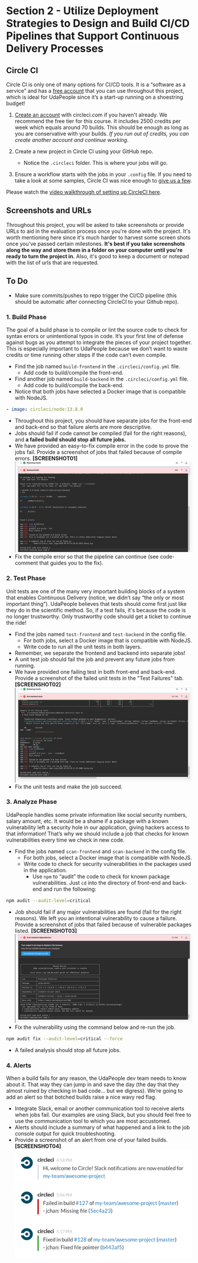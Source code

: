 # Section 2 - Utilize Deployment Strategies to Design and Build CI/CD Pipelines that Support Continuous Delivery Processes

## Circle CI

Circle CI is only one of many options for CI/CD tools. It is a “software as a service” and has a [free account](https://circleci.com/signup/?source-button=free) that you can use throughout this project, which is ideal for UdaPeople since it’s a start-up running on a shoestring budget!

1. [Create an account](https://circleci.com/signup/?source-button=free) with circleci.com if you haven't already. We recommend the free tier for this course. It includes 2500 credits per week which equals around 70 builds. This should be enough as long as you are conservative with your builds. _If you run out of credits, you can create another account and continue working._
2. Create a new project in Circle CI using your GitHub repo.

   - Notice the `.circleci` folder. This is where your jobs will go.

3. Ensure a workflow starts with the jobs in your `.config` file. If you need to take a look at some samples, Circle CI was nice enough to [give us a few](https://circleci.com/docs/2.0/sample-config).

Please watch the [video walkthrough of setting up CircleCI here](https://www.youtube.com/watch?v=SRBmYjUF-tA).

## Screenshots and URLs

Throughout this project, you will be asked to take screenshots or provide URLs to aid in the evaluation process once you're done with the project. It's worth mentioning here since it's much harder to harvest some screen shots once you've passed certain milestones. **It's best if you take screenshots along the way and store them in a folder on your computer until you're ready to turn the project in.** Also, it's good to keep a document or notepad with the list of urls that are requested.

## To Do

- Make sure commits/pushes to repo trigger the CI/CD pipeline (this should be automatic after connecting CircleCI to your Github repo).

### 1. Build Phase

The goal of a build phase is to compile or lint the source code to check for syntax errors or unintentional typos in code. It’s your first line of defense against bugs as you attempt to integrate the pieces of your project together. This is especially important to UdaPeople because we don’t want to waste credits or time running other steps if the code can’t even compile.

- Find the job named `build-frontend` in the `.circleci/config.yml` file.
  - Add code to build/compile the front-end.
- Find another job named `build-backend` in the `.circleci/config.yml` file.
  - Add code to build/compile the back-end.
- Notice that both jobs have selected a Docker image that is compatible with NodeJS.

```yml
- image: circleci/node:13.8.0
```

- Throughout this project, you should have separate jobs for the front-end and back-end so that failure alerts are more descriptive.
- Jobs should fail if code cannot be compiled (fail for the right reasons), and **a failed build should stop all future jobs.**
- We have provided an easy-to-fix compile error in the code to prove the jobs fail. Provide a screenshot of jobs that failed because of compile errors. **[SCREENSHOT01]**
  ![Job properly failing because of compile errors.](screenshots/SCREENSHOT01.png)
- Fix the compile error so that the pipeline can continue (see code-comment that guides you to the fix).

### 2. Test Phase

Unit tests are one of the many very important building blocks of a system that enables Continuous Delivery (notice, we didn’t say “the only or most important thing”). UdaPeople believes that tests should come first just like they do in the scientific method. So, if a test fails, it's because the code is no longer trustworthy. Only trustworthy code should get a ticket to continue the ride!

- Find the jobs named `test-frontend` and `test-backend` in the config file.
  - For both jobs, select a Docker image that is compatible with NodeJS.
  - Write code to run all the unit tests in both layers.
- Remember, we separate the frontend and backend into separate jobs!
- A unit test job should fail the job and prevent any future jobs from running.
- We have provided one failing test in both front-end and back-end. Provide a screenshot of the failed unit tests in the "Test Failures" tab. **[SCREENSHOT02]**
  ![Job properly failing because of test failures.](screenshots/SCREENSHOT02.png)
- Fix the unit tests and make the job succeed.

### 3. Analyze Phase

UdaPeople handles some private information like social security numbers, salary amount, etc. It would be a shame if a package with a known vulnerability left a security hole in our application, giving hackers access to that information! That’s why we should include a job that checks for known vulnerabilities every time we check in new code.

- Find the jobs named `scan-frontend` and `scan-backend` in the config file.
  - For both jobs, select a Docker image that is compatible with NodeJS.
  - Write code to check for security vulnerabilities in the packages used in the application.
    - Use `npm` to “audit” the code to check for known package vulnerabilities. Just `cd` into the directory of front-end and back-end and run the following:

```bash
npm audit --audit-level=critical
```

- Job should fail if any major vulnerabilities are found (fail for the right reasons). We left you an intentional vulnerability to cause a failure. Provide a screenshot of jobs that failed because of vulnerable packages listed. **[SCREENSHOT03]**
  ![Job properly failing because of security vulnerabilities.](screenshots/SCREENSHOT03.png)
- Fix the vulnerability using the command below and re-run the job.

```bash
npm audit fix --audit-level=critical --force
```

- A failed analysis should stop all future jobs.

### 4. Alerts

When a build fails for any reason, the UdaPeople dev team needs to know about it. That way they can jump in and save the day (the day that they almost ruined by checking in bad code… but we digress). We’re going to add an alert so that botched builds raise a nice wavy red flag.

- Integrate Slack, email or another communication tool to receive alerts when jobs fail. Our examples are using Slack, but you should feel free to use the communication tool to which you are most accustomed.
- Alerts should include a summary of what happened and a link to the job console output for quick troubleshooting.
- Provide a screenshot of an alert from one of your failed builds. **[SCREENSHOT04]**
  ![An alert when the build breaks.](screenshots/SCREENSHOT04.png)
